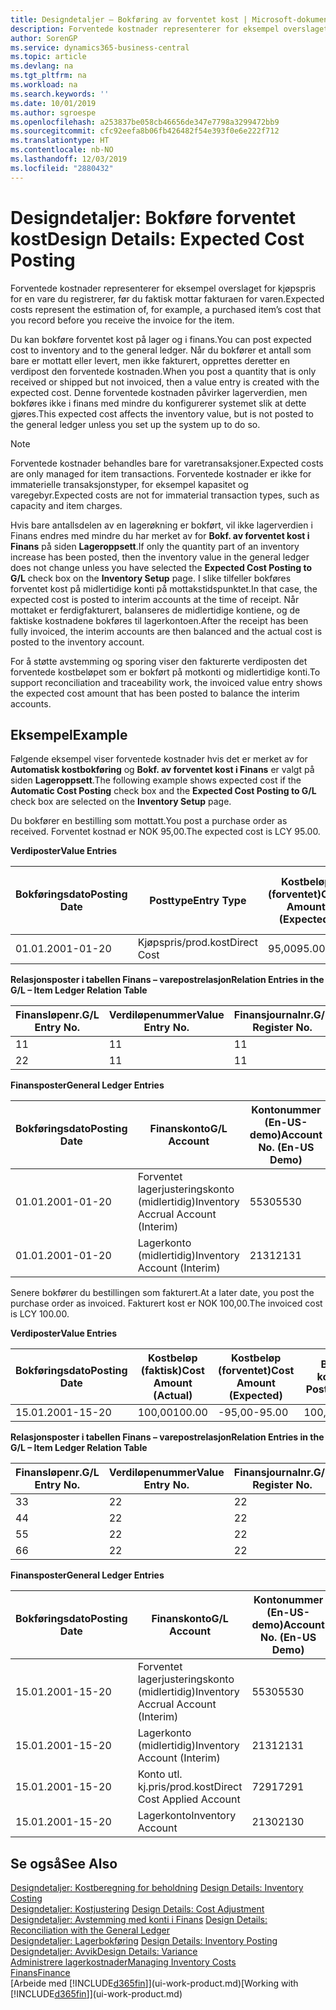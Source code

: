 ```yaml
---
title: Designdetaljer – Bokføring av forventet kost | Microsoft-dokumentasjon
description: Forventede kostnader representerer for eksempel overslaget for kjøpspris for en vare du registrerer, før du faktisk mottar fakturaen for varen.
author: SorenGP
ms.service: dynamics365-business-central
ms.topic: article
ms.devlang: na
ms.tgt_pltfrm: na
ms.workload: na
ms.search.keywords: ''
ms.date: 10/01/2019
ms.author: sgroespe
ms.openlocfilehash: a253837be058cb46656de347e7798a3299472bb9
ms.sourcegitcommit: cfc92eefa8b06fb426482f54e393f0e6e222f712
ms.translationtype: HT
ms.contentlocale: nb-NO
ms.lasthandoff: 12/03/2019
ms.locfileid: "2880432"
---
```

# <a name="design-details-expected-cost-posting"></a><span data-ttu-id="a1e50-103">Designdetaljer: Bokføre forventet kost</span><span class="sxs-lookup"><span data-stu-id="a1e50-103">Design Details: Expected Cost Posting</span></span>
<span data-ttu-id="a1e50-104">Forventede kostnader representerer for eksempel overslaget for kjøpspris for en vare du registrerer, før du faktisk mottar fakturaen for varen.</span><span class="sxs-lookup"><span data-stu-id="a1e50-104">Expected costs represent the estimation of, for example, a purchased item’s cost that you record before you receive the invoice for the item.</span></span>  

 <span data-ttu-id="a1e50-105">Du kan bokføre forventet kost på lager og i finans.</span><span class="sxs-lookup"><span data-stu-id="a1e50-105">You can post expected cost to inventory and to the general ledger.</span></span> <span data-ttu-id="a1e50-106">Når du bokfører et antall som bare er mottatt eller levert, men ikke fakturert, opprettes deretter en verdipost den forventede kostnaden.</span><span class="sxs-lookup"><span data-stu-id="a1e50-106">When you post a quantity that is only received or shipped but not invoiced, then a value entry is created with the expected cost.</span></span> <span data-ttu-id="a1e50-107">Denne forventede kostnaden påvirker lagerverdien, men bokføres ikke i finans med mindre du konfigurerer systemet slik at dette gjøres.</span><span class="sxs-lookup"><span data-stu-id="a1e50-107">This expected cost affects the inventory value, but is not posted to the general ledger unless you set up the system up to do so.</span></span>  

> [!NOTE]  
>  <span data-ttu-id="a1e50-108">Forventede kostnader behandles bare for varetransaksjoner.</span><span class="sxs-lookup"><span data-stu-id="a1e50-108">Expected costs are only managed for item transactions.</span></span> <span data-ttu-id="a1e50-109">Forventede kostnader er ikke for immaterielle transaksjonstyper, for eksempel kapasitet og varegebyr.</span><span class="sxs-lookup"><span data-stu-id="a1e50-109">Expected costs are not for immaterial transaction types, such as capacity and item charges.</span></span>  

 <span data-ttu-id="a1e50-110">Hvis bare antallsdelen av en lagerøkning er bokført, vil ikke lagerverdien i Finans endres med mindre du har merket av for **Bokf. av forventet kost i Finans** på siden **Lageroppsett**.</span><span class="sxs-lookup"><span data-stu-id="a1e50-110">If only the quantity part of an inventory increase has been posted, then the inventory value in the general ledger does not change unless you have selected the **Expected Cost Posting to G/L** check box on the **Inventory Setup** page.</span></span> <span data-ttu-id="a1e50-111">I slike tilfeller bokføres forventet kost på midlertidige konti på mottakstidspunktet.</span><span class="sxs-lookup"><span data-stu-id="a1e50-111">In that case, the expected cost is posted to interim accounts at the time of receipt.</span></span> <span data-ttu-id="a1e50-112">Når mottaket er ferdigfakturert, balanseres de midlertidige kontiene, og de faktiske kostnadene bokføres til lagerkontoen.</span><span class="sxs-lookup"><span data-stu-id="a1e50-112">After the receipt has been fully invoiced, the interim accounts are then balanced and the actual cost is posted to the inventory account.</span></span>  

 <span data-ttu-id="a1e50-113">For å støtte avstemming og sporing viser den fakturerte verdiposten det forventede kostbeløpet som er bokført på motkonti og midlertidige konti.</span><span class="sxs-lookup"><span data-stu-id="a1e50-113">To support reconciliation and traceability work, the invoiced value entry shows the expected cost amount that has been posted to balance the interim accounts.</span></span>  

## <a name="example"></a><span data-ttu-id="a1e50-114">Eksempel</span><span class="sxs-lookup"><span data-stu-id="a1e50-114">Example</span></span>  
 <span data-ttu-id="a1e50-115">Følgende eksempel viser forventede kostnader hvis det er merket av for **Automatisk kostbokføring** og **Bokf. av forventet kost i Finans** er valgt på siden **Lageroppsett**.</span><span class="sxs-lookup"><span data-stu-id="a1e50-115">The following example shows expected cost if the **Automatic Cost Posting** check box and the **Expected Cost Posting to G/L** check box are selected on the **Inventory Setup** page.</span></span>  

 <span data-ttu-id="a1e50-116">Du bokfører en bestilling som mottatt.</span><span class="sxs-lookup"><span data-stu-id="a1e50-116">You post a purchase order as received.</span></span> <span data-ttu-id="a1e50-117">Forventet kostnad er NOK 95,00.</span><span class="sxs-lookup"><span data-stu-id="a1e50-117">The expected cost is LCY 95.00.</span></span>  

 <span data-ttu-id="a1e50-118">**Verdiposter**</span><span class="sxs-lookup"><span data-stu-id="a1e50-118">**Value Entries**</span></span>  

|<span data-ttu-id="a1e50-119">Bokføringsdato</span><span class="sxs-lookup"><span data-stu-id="a1e50-119">Posting Date</span></span>|<span data-ttu-id="a1e50-120">Posttype</span><span class="sxs-lookup"><span data-stu-id="a1e50-120">Entry Type</span></span>|<span data-ttu-id="a1e50-121">Kostbeløp (forventet)</span><span class="sxs-lookup"><span data-stu-id="a1e50-121">Cost Amount (Expected)</span></span>|<span data-ttu-id="a1e50-122">Forventet kost bokført i Finans</span><span class="sxs-lookup"><span data-stu-id="a1e50-122">Expected Cost Posted to G/L</span></span>|<span data-ttu-id="a1e50-123">Forventet kostnad</span><span class="sxs-lookup"><span data-stu-id="a1e50-123">Expected Cost</span></span>|<span data-ttu-id="a1e50-124">Varepostnr.</span><span class="sxs-lookup"><span data-stu-id="a1e50-124">Item Ledger Entry No.</span></span>|<span data-ttu-id="a1e50-125">Løpenr.</span><span class="sxs-lookup"><span data-stu-id="a1e50-125">Entry No.</span></span>|  
|------------------|----------------|------------------------------|----------------------------------|-------------------|---------------------------|---------------|  
|<span data-ttu-id="a1e50-126">01.01.20</span><span class="sxs-lookup"><span data-stu-id="a1e50-126">01-01-20</span></span>|<span data-ttu-id="a1e50-127">Kjøpspris/prod.kost</span><span class="sxs-lookup"><span data-stu-id="a1e50-127">Direct Cost</span></span>|<span data-ttu-id="a1e50-128">95,00</span><span class="sxs-lookup"><span data-stu-id="a1e50-128">95.00</span></span>|<span data-ttu-id="a1e50-129">95,00</span><span class="sxs-lookup"><span data-stu-id="a1e50-129">95.00</span></span>|<span data-ttu-id="a1e50-130">Ja</span><span class="sxs-lookup"><span data-stu-id="a1e50-130">Yes</span></span>|<span data-ttu-id="a1e50-131">1</span><span class="sxs-lookup"><span data-stu-id="a1e50-131">1</span></span>|<span data-ttu-id="a1e50-132">1</span><span class="sxs-lookup"><span data-stu-id="a1e50-132">1</span></span>|  

 <span data-ttu-id="a1e50-133">**Relasjonsposter i tabellen Finans – varepostrelasjon**</span><span class="sxs-lookup"><span data-stu-id="a1e50-133">**Relation Entries in the G/L – Item Ledger Relation Table**</span></span>  

|<span data-ttu-id="a1e50-134">Finansløpenr.</span><span class="sxs-lookup"><span data-stu-id="a1e50-134">G/L Entry No.</span></span>|<span data-ttu-id="a1e50-135">Verdiløpenummer</span><span class="sxs-lookup"><span data-stu-id="a1e50-135">Value Entry No.</span></span>|<span data-ttu-id="a1e50-136">Finansjournalnr.</span><span class="sxs-lookup"><span data-stu-id="a1e50-136">G/L Register No.</span></span>|  
|--------------------|---------------------|-----------------------|  
|<span data-ttu-id="a1e50-137">1</span><span class="sxs-lookup"><span data-stu-id="a1e50-137">1</span></span>|<span data-ttu-id="a1e50-138">1</span><span class="sxs-lookup"><span data-stu-id="a1e50-138">1</span></span>|<span data-ttu-id="a1e50-139">1</span><span class="sxs-lookup"><span data-stu-id="a1e50-139">1</span></span>|  
|<span data-ttu-id="a1e50-140">2</span><span class="sxs-lookup"><span data-stu-id="a1e50-140">2</span></span>|<span data-ttu-id="a1e50-141">1</span><span class="sxs-lookup"><span data-stu-id="a1e50-141">1</span></span>|<span data-ttu-id="a1e50-142">1</span><span class="sxs-lookup"><span data-stu-id="a1e50-142">1</span></span>|  

 <span data-ttu-id="a1e50-143">**Finansposter**</span><span class="sxs-lookup"><span data-stu-id="a1e50-143">**General Ledger Entries**</span></span>  

|<span data-ttu-id="a1e50-144">Bokføringsdato</span><span class="sxs-lookup"><span data-stu-id="a1e50-144">Posting Date</span></span>|<span data-ttu-id="a1e50-145">Finanskonto</span><span class="sxs-lookup"><span data-stu-id="a1e50-145">G/L Account</span></span>|<span data-ttu-id="a1e50-146">Kontonummer (En-US-demo)</span><span class="sxs-lookup"><span data-stu-id="a1e50-146">Account No. (En-US Demo)</span></span>|<span data-ttu-id="a1e50-147">Beløp</span><span class="sxs-lookup"><span data-stu-id="a1e50-147">Amount</span></span>|<span data-ttu-id="a1e50-148">Løpenr.</span><span class="sxs-lookup"><span data-stu-id="a1e50-148">Entry No.</span></span>|  
|------------------|------------------|---------------------------------|------------|---------------|  
|<span data-ttu-id="a1e50-149">01.01.20</span><span class="sxs-lookup"><span data-stu-id="a1e50-149">01-01-20</span></span>|<span data-ttu-id="a1e50-150">Forventet lagerjusteringskonto (midlertidig)</span><span class="sxs-lookup"><span data-stu-id="a1e50-150">Inventory Accrual Account (Interim)</span></span>|<span data-ttu-id="a1e50-151">5530</span><span class="sxs-lookup"><span data-stu-id="a1e50-151">5530</span></span>|<span data-ttu-id="a1e50-152">-95,00</span><span class="sxs-lookup"><span data-stu-id="a1e50-152">-95.00</span></span>|<span data-ttu-id="a1e50-153">2</span><span class="sxs-lookup"><span data-stu-id="a1e50-153">2</span></span>|  
|<span data-ttu-id="a1e50-154">01.01.20</span><span class="sxs-lookup"><span data-stu-id="a1e50-154">01-01-20</span></span>|<span data-ttu-id="a1e50-155">Lagerkonto (midlertidig)</span><span class="sxs-lookup"><span data-stu-id="a1e50-155">Inventory Account (Interim)</span></span>|<span data-ttu-id="a1e50-156">2131</span><span class="sxs-lookup"><span data-stu-id="a1e50-156">2131</span></span>|<span data-ttu-id="a1e50-157">95,00</span><span class="sxs-lookup"><span data-stu-id="a1e50-157">95.00</span></span>|<span data-ttu-id="a1e50-158">1</span><span class="sxs-lookup"><span data-stu-id="a1e50-158">1</span></span>|  

 <span data-ttu-id="a1e50-159">Senere bokfører du bestillingen som fakturert.</span><span class="sxs-lookup"><span data-stu-id="a1e50-159">At a later date, you post the purchase order as invoiced.</span></span> <span data-ttu-id="a1e50-160">Fakturert kost er NOK 100,00.</span><span class="sxs-lookup"><span data-stu-id="a1e50-160">The invoiced cost is LCY 100.00.</span></span>  

 <span data-ttu-id="a1e50-161">**Verdiposter**</span><span class="sxs-lookup"><span data-stu-id="a1e50-161">**Value Entries**</span></span>  

|<span data-ttu-id="a1e50-162">Bokføringsdato</span><span class="sxs-lookup"><span data-stu-id="a1e50-162">Posting Date</span></span>|<span data-ttu-id="a1e50-163">Kostbeløp (faktisk)</span><span class="sxs-lookup"><span data-stu-id="a1e50-163">Cost Amount (Actual)</span></span>|<span data-ttu-id="a1e50-164">Kostbeløp (forventet)</span><span class="sxs-lookup"><span data-stu-id="a1e50-164">Cost Amount (Expected)</span></span>|<span data-ttu-id="a1e50-165">Bokført kost</span><span class="sxs-lookup"><span data-stu-id="a1e50-165">Cost Posted to G/L</span></span>|<span data-ttu-id="a1e50-166">Forventet kostnad</span><span class="sxs-lookup"><span data-stu-id="a1e50-166">Expected Cost</span></span>|<span data-ttu-id="a1e50-167">Varepostnr.</span><span class="sxs-lookup"><span data-stu-id="a1e50-167">Item Ledger Entry No.</span></span>|<span data-ttu-id="a1e50-168">Løpenr.</span><span class="sxs-lookup"><span data-stu-id="a1e50-168">Entry No.</span></span>|  
|------------------|----------------------------|------------------------------|-------------------------|-------------------|---------------------------|---------------|  
|<span data-ttu-id="a1e50-169">15.01.20</span><span class="sxs-lookup"><span data-stu-id="a1e50-169">01-15-20</span></span>|<span data-ttu-id="a1e50-170">100,00</span><span class="sxs-lookup"><span data-stu-id="a1e50-170">100.00</span></span>|<span data-ttu-id="a1e50-171">-95,00</span><span class="sxs-lookup"><span data-stu-id="a1e50-171">-95.00</span></span>|<span data-ttu-id="a1e50-172">100,00</span><span class="sxs-lookup"><span data-stu-id="a1e50-172">100.00</span></span>|<span data-ttu-id="a1e50-173">Nei</span><span class="sxs-lookup"><span data-stu-id="a1e50-173">No</span></span>|<span data-ttu-id="a1e50-174">1</span><span class="sxs-lookup"><span data-stu-id="a1e50-174">1</span></span>|<span data-ttu-id="a1e50-175">2</span><span class="sxs-lookup"><span data-stu-id="a1e50-175">2</span></span>|  

 <span data-ttu-id="a1e50-176">**Relasjonsposter i tabellen Finans – varepostrelasjon**</span><span class="sxs-lookup"><span data-stu-id="a1e50-176">**Relation Entries in the G/L – Item Ledger Relation Table**</span></span>  

|<span data-ttu-id="a1e50-177">Finansløpenr.</span><span class="sxs-lookup"><span data-stu-id="a1e50-177">G/L Entry No.</span></span>|<span data-ttu-id="a1e50-178">Verdiløpenummer</span><span class="sxs-lookup"><span data-stu-id="a1e50-178">Value Entry No.</span></span>|<span data-ttu-id="a1e50-179">Finansjournalnr.</span><span class="sxs-lookup"><span data-stu-id="a1e50-179">G/L Register No.</span></span>|  
|--------------------|---------------------|-----------------------|  
|<span data-ttu-id="a1e50-180">3</span><span class="sxs-lookup"><span data-stu-id="a1e50-180">3</span></span>|<span data-ttu-id="a1e50-181">2</span><span class="sxs-lookup"><span data-stu-id="a1e50-181">2</span></span>|<span data-ttu-id="a1e50-182">2</span><span class="sxs-lookup"><span data-stu-id="a1e50-182">2</span></span>|  
|<span data-ttu-id="a1e50-183">4</span><span class="sxs-lookup"><span data-stu-id="a1e50-183">4</span></span>|<span data-ttu-id="a1e50-184">2</span><span class="sxs-lookup"><span data-stu-id="a1e50-184">2</span></span>|<span data-ttu-id="a1e50-185">2</span><span class="sxs-lookup"><span data-stu-id="a1e50-185">2</span></span>|  
|<span data-ttu-id="a1e50-186">5</span><span class="sxs-lookup"><span data-stu-id="a1e50-186">5</span></span>|<span data-ttu-id="a1e50-187">2</span><span class="sxs-lookup"><span data-stu-id="a1e50-187">2</span></span>|<span data-ttu-id="a1e50-188">2</span><span class="sxs-lookup"><span data-stu-id="a1e50-188">2</span></span>|  
|<span data-ttu-id="a1e50-189">6</span><span class="sxs-lookup"><span data-stu-id="a1e50-189">6</span></span>|<span data-ttu-id="a1e50-190">2</span><span class="sxs-lookup"><span data-stu-id="a1e50-190">2</span></span>|<span data-ttu-id="a1e50-191">2</span><span class="sxs-lookup"><span data-stu-id="a1e50-191">2</span></span>|  

 <span data-ttu-id="a1e50-192">**Finansposter**</span><span class="sxs-lookup"><span data-stu-id="a1e50-192">**General Ledger Entries**</span></span>  

|<span data-ttu-id="a1e50-193">Bokføringsdato</span><span class="sxs-lookup"><span data-stu-id="a1e50-193">Posting Date</span></span>|<span data-ttu-id="a1e50-194">Finanskonto</span><span class="sxs-lookup"><span data-stu-id="a1e50-194">G/L Account</span></span>|<span data-ttu-id="a1e50-195">Kontonummer (En-US-demo)</span><span class="sxs-lookup"><span data-stu-id="a1e50-195">Account No. (En-US Demo)</span></span>|<span data-ttu-id="a1e50-196">Beløp</span><span class="sxs-lookup"><span data-stu-id="a1e50-196">Amount</span></span>|<span data-ttu-id="a1e50-197">Løpenr.</span><span class="sxs-lookup"><span data-stu-id="a1e50-197">Entry No.</span></span>|  
|------------------|------------------|---------------------------------|------------|---------------|  
|<span data-ttu-id="a1e50-198">15.01.20</span><span class="sxs-lookup"><span data-stu-id="a1e50-198">01-15-20</span></span>|<span data-ttu-id="a1e50-199">Forventet lagerjusteringskonto (midlertidig)</span><span class="sxs-lookup"><span data-stu-id="a1e50-199">Inventory Accrual Account (Interim)</span></span>|<span data-ttu-id="a1e50-200">5530</span><span class="sxs-lookup"><span data-stu-id="a1e50-200">5530</span></span>|<span data-ttu-id="a1e50-201">95,00</span><span class="sxs-lookup"><span data-stu-id="a1e50-201">95.00</span></span>|<span data-ttu-id="a1e50-202">4</span><span class="sxs-lookup"><span data-stu-id="a1e50-202">4</span></span>|  
|<span data-ttu-id="a1e50-203">15.01.20</span><span class="sxs-lookup"><span data-stu-id="a1e50-203">01-15-20</span></span>|<span data-ttu-id="a1e50-204">Lagerkonto (midlertidig)</span><span class="sxs-lookup"><span data-stu-id="a1e50-204">Inventory Account (Interim)</span></span>|<span data-ttu-id="a1e50-205">2131</span><span class="sxs-lookup"><span data-stu-id="a1e50-205">2131</span></span>|<span data-ttu-id="a1e50-206">-95,00</span><span class="sxs-lookup"><span data-stu-id="a1e50-206">-95.00</span></span>|<span data-ttu-id="a1e50-207">3</span><span class="sxs-lookup"><span data-stu-id="a1e50-207">3</span></span>|  
|<span data-ttu-id="a1e50-208">15.01.20</span><span class="sxs-lookup"><span data-stu-id="a1e50-208">01-15-20</span></span>|<span data-ttu-id="a1e50-209">Konto utl. kj.pris/prod.kost</span><span class="sxs-lookup"><span data-stu-id="a1e50-209">Direct Cost Applied Account</span></span>|<span data-ttu-id="a1e50-210">7291</span><span class="sxs-lookup"><span data-stu-id="a1e50-210">7291</span></span>|<span data-ttu-id="a1e50-211">-100</span><span class="sxs-lookup"><span data-stu-id="a1e50-211">-100</span></span>|<span data-ttu-id="a1e50-212">6</span><span class="sxs-lookup"><span data-stu-id="a1e50-212">6</span></span>|  
|<span data-ttu-id="a1e50-213">15.01.20</span><span class="sxs-lookup"><span data-stu-id="a1e50-213">01-15-20</span></span>|<span data-ttu-id="a1e50-214">Lagerkonto</span><span class="sxs-lookup"><span data-stu-id="a1e50-214">Inventory Account</span></span>|<span data-ttu-id="a1e50-215">2130</span><span class="sxs-lookup"><span data-stu-id="a1e50-215">2130</span></span>|<span data-ttu-id="a1e50-216">100</span><span class="sxs-lookup"><span data-stu-id="a1e50-216">100</span></span>|<span data-ttu-id="a1e50-217">5</span><span class="sxs-lookup"><span data-stu-id="a1e50-217">5</span></span>|  

## <a name="see-also"></a><span data-ttu-id="a1e50-218">Se også</span><span class="sxs-lookup"><span data-stu-id="a1e50-218">See Also</span></span>
 <span data-ttu-id="a1e50-219">[Designdetaljer: Kostberegning for beholdning](design-details-inventory-costing.md) </span><span class="sxs-lookup"><span data-stu-id="a1e50-219">[Design Details: Inventory Costing](design-details-inventory-costing.md) </span></span>  
 <span data-ttu-id="a1e50-220">[Designdetaljer: Kostjustering](design-details-cost-adjustment.md) </span><span class="sxs-lookup"><span data-stu-id="a1e50-220">[Design Details: Cost Adjustment](design-details-cost-adjustment.md) </span></span>  
 <span data-ttu-id="a1e50-221">[Designdetaljer: Avstemming med konti i Finans](design-details-reconciliation-with-the-general-ledger.md) </span><span class="sxs-lookup"><span data-stu-id="a1e50-221">[Design Details: Reconciliation with the General Ledger](design-details-reconciliation-with-the-general-ledger.md) </span></span>  
 <span data-ttu-id="a1e50-222">[Designdetaljer: Lagerbokføring](design-details-inventory-posting.md) </span><span class="sxs-lookup"><span data-stu-id="a1e50-222">[Design Details: Inventory Posting](design-details-inventory-posting.md) </span></span>  
 [<span data-ttu-id="a1e50-223">Designdetaljer: Avvik</span><span class="sxs-lookup"><span data-stu-id="a1e50-223">Design Details: Variance</span></span>](design-details-variance.md)  
 [<span data-ttu-id="a1e50-224">Administrere lagerkostnader</span><span class="sxs-lookup"><span data-stu-id="a1e50-224">Managing Inventory Costs</span></span>](finance-manage-inventory-costs.md)  
 [<span data-ttu-id="a1e50-225">Finans</span><span class="sxs-lookup"><span data-stu-id="a1e50-225">Finance</span></span>](finance.md)  
 <span data-ttu-id="a1e50-226">[Arbeide med [!INCLUDE[d365fin](includes/d365fin_md.md)]](ui-work-product.md)</span><span class="sxs-lookup"><span data-stu-id="a1e50-226">[Working with [!INCLUDE[d365fin](includes/d365fin_md.md)]](ui-work-product.md)</span></span>
